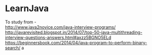 # LearnJava

To study from -                                                                                                                 
http://www.java2novice.com/java-interview-programs/                                                                             
http://javarevisited.blogspot.in/2014/07/top-50-java-multithreading-interview-questions-answers.html#axzz5BGNO5ELd             
https://beginnersbook.com/2014/04/java-program-to-perform-binary-search/                                                       a


